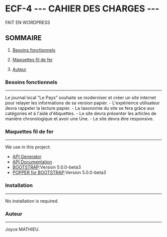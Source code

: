 # ECF-4 --- CAHIER DES CHARGES ---
 FAIT EN WORDPRESS

## SOMMAIRE
1. [Besoins fonctionnels](#Besoinsfonctionnels)
2. [Maquettes fil de fer](#Maquettesfildefer)

3. [Auteur](#Auteur)

### Besoins fonctionnels
***
Le journal local “Le Pays” souhaite se moderniser et créer un site internet pour relayer les informations de sa version papier. 
    - L'expérience utilisateur devra rappeler la lecture papier.
    - La taxonomie du site se fera grâce aux catégories et à l'aide d'étiquettes.
    - Le site devra présenter les articles de manière chronologique et avoir une Une.
    - Le site devra être responsive.

### Maquettes fil de fer
***
We use in this project:
* [API Generator](https://6057e432c3f49200173ad08d.mockapi.io/)
* [API Documentation](https://6057e432c3f49200173ad08d.mockapi.io/docs)
* [BOOTSTRAP](https://cdn.jsdelivr.net/npm/bootstrap@5.0.0-beta3/dist/css/bootstrap.min.css):Version 5.0.0-beta3
* [POPPER for BOOTSTRAP](https://cdn.jsdelivr.net/npm/bootstrap@5.0.0-beta3/dist/js/bootstrap.bundle.min.js):Version 5.0.0-beta3

### Installation
***
No installation is required.

### Auteur
***
Joyce MATHIEU.
